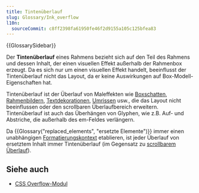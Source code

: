 ```yaml
---
title: Tintenüberlauf
slug: Glossary/Ink_overflow
l10n:
  sourceCommit: c8ff2398fa61950fe46f2d9155a105c125bfea83
---
```


{{GlossarySidebar}}

Der **Tintenüberlauf** eines Rahmens bezieht sich auf den Teil des Rahmens und dessen Inhalt, der einen visuellen Effekt außerhalb der Rahmenbox erzeugt. Da es sich nur um einen visuellen Effekt handelt, beeinflusst der Tintenüberlauf nicht das Layout, da er keine Auswirkungen auf Box-Modell-Eigenschaften hat.

Tintenüberlauf ist der Überlauf von Maleffekten wie [Boxschatten](/de/docs/Web/CSS/box-shadow), [Rahmenbildern](/de/docs/Web/CSS/CSS_backgrounds_and_borders), [Textdekorationen](/de/docs/Web/CSS/CSS_text_decoration), [Umrissen](/de/docs/Web/CSS/outline) usw., die das Layout nicht beeinflussen oder den scrollbaren Überlaufbereich erweitern. Tintenüberlauf ist auch das Überhängen von Glyphen, wie z.B. Auf- und Abstriche, die außerhalb des em-Feldes verlängern.

Da {{Glossary("replaced_elements", "ersetzte Elemente")}} immer einen unabhängigen [Formatierungskontext](/de/docs/Web/CSS/CSS_display/Introduction_to_formatting_contexts) etablieren, ist jeder Überlauf von ersetztem Inhalt immer Tintenüberlauf (im Gegensatz zu [scrollbarem Überlauf](/de/docs/Learn_web_development/Core/Styling_basics/Overflow)).

## Siehe auch

- [CSS Overflow-Modul](/de/docs/Web/CSS/CSS_overflow)
